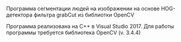 

Программа сегментации людей на изображении на основе HOG-детектора фильтра grabCut из библиотки OpenCV

Программа реализована на С++ в Visual Studio 2017. Для работы программы требуется библиотека OpenCV (v. 3.4.4)
